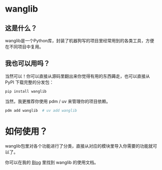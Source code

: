 # wanglib

## 这是什么？

wanglib是一个Python库，封装了机器狗写的项目里经常用到的各类工具，方便在不同项目中复用。

## 我也可以用吗？

当然可以！你可以直接从源码里翻出来你觉得有用的东西薅走，也可以直接从 PyPI 下载完整的分发包：

```bash
pip install wanglib
```

当然，我更推荐你使用 pdm / uv 来管理你的项目依赖。

```bash
pdm add wanglib  # uv add wanglib
```

# 如何使用？

wanglib包里对各个功能进行了分类，直接从对应的模块里导入你需要的功能就可以了。

你可以在我的 [Blog](https://machinacanis.github.io/posts/wanglib-py/intro.html) 里找到 wanglib 的使用文档。
